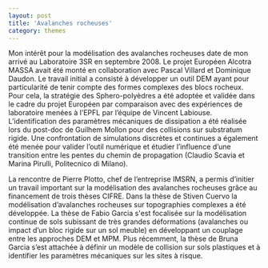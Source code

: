 ```yaml
---
layout: post
title: 'Avalanches rocheuses'
category: themes
---
```



Mon intérêt pour la modélisation des avalanches rocheuses date de mon arrivé au Laboratoire 3SR en septembre 2008. Le projet Européen Alcotra MASSA avait été monté en collaboration avec Pascal Villard et Dominique Daudon. Le travail initial a consisté à développer un outil DEM ayant pour particularité de tenir compte des formes complexes des blocs rocheux. Pour cela, la stratégie des Sphero-polyèdres a été adoptée et validée dans le cadre du projet Européen par comparaison avec des expériences de laboratoire menées à l’EPFL par l’équipe de Vincent Labiouse. L’identification des paramètres mécaniques de dissipation a été réalisée lors du post-doc de Guilhem Mollon pour des collisions sur substratum rigide. Une confrontation de simulations discrètes et continues a également été menée pour valider l’outil numérique et étudier l’influence d’une transition entre les pentes du chemin de propagation (Claudio Scavia et Marina Pirulli, Politecnico di Milano).

La rencontre de Pierre Plotto, chef de l’entreprise IMSRN, a permis d’initier un travail important sur la modélisation des avalanches rocheuses grâce au financement de trois thèses CIFRE. Dans la thèse de Stiven Cuervo la modélisation d’avalanches rocheuses sur topographies complexes a été développée. La thèse de Fabio Garcia s'est focalisée sur la modélisation continue de sols subissant de très grandes déformations (avalanches ou impact d’un bloc rigide sur un sol meuble) en développant un couplage entre les approches DEM et MPM. Plus récemment, la thèse de Bruna Garcia s’est attachée à définir un modèle de collision sur sols plastiques et à identifier les paramètres mécaniques sur les sites à risque.


